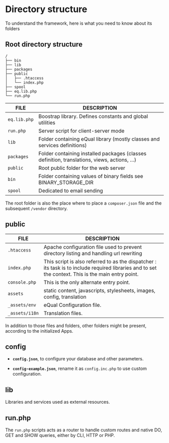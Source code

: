 # Directory structure

To understand the framework, here is what you need to know about its folders



## Root directory structure

```
/
├── bin
├── lib
├── packages
├── public
│   ├── .htaccess
│   └── index.php
├── spool
├── eq.lib.php
└── run.php
```



| **FILE** | **DESCRIPTION** |
|-|-|
| `eq.lib.php`	| Boostrap library. Defines constants and global utilities |
| `run.php`	| Server script for client-server mode|
| `lib`	      | Folder containing eQual library  (mostly classes and services definitions) |
| `packages` | Folder containing installed packages (classes definition, translations, views, actions, …)|
| `public` | Root public folder for the web server |
| `bin` | Folder containing values of binary fields see BINARY_STORAGE_DIR |
| `spool` | Dedicated to email sending |



The root folder is also the place where to place a `composer.json` file and the subsequent `/vendor` directory.

## public

| **FILE**      | **DESCRIPTION**                                              |
| ------------- | ------------------------------------------------------------ |
| `.htaccess`   | Apache configuration file  used to prevent directory listing and handling url rewriting |
| `index.php`   | This script is also referred to as the dispatcher : its task is to include required libraries and to set the context. This is the main entry point. |
| `console.php` | This is the only alternate entry point.                      |
| `assets`      | static content, javascripts, stylesheets, images, config, translation |
| `_assets/env`  | eQual Configuration file.                                    |
| `_assets/i18n` | Translation files.                                           |



In addition to those files and folders, other folders might be present, according to the initialized Apps.



## config

* **`config.json`**, to configure your database and other parameters.

* **`config-example.json`**, rename it as `config.inc.php` to use custom configuration.

## lib

Libraries and services used as external resources.

## run.php

The `run.php` scripts acts as a router to handle custom routes and native DO, GET and SHOW queries, either by CLI, HTTP or PHP.



